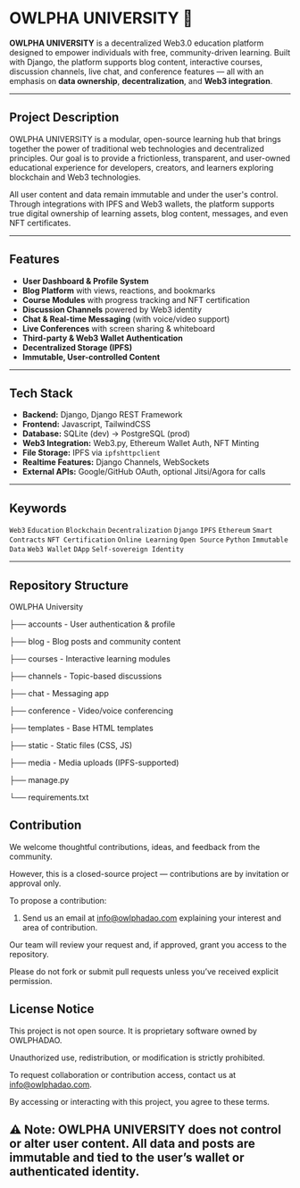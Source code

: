 # OWLPHA UNIVERSITY 🦉

**OWLPHA UNIVERSITY** is a decentralized Web3.0 education platform designed to empower individuals with free, community-driven learning. Built with Django, the platform supports blog content, interactive courses, discussion channels, live chat, and conference features — all with an emphasis on **data ownership**, **decentralization**, and **Web3 integration**.

---

## Project Description

OWLPHA UNIVERSITY is a modular, open-source learning hub that brings together the power of traditional web technologies and decentralized principles. Our goal is to provide a frictionless, transparent, and user-owned educational experience for developers, creators, and learners exploring blockchain and Web3 technologies.

All user content and data remain immutable and under the user's control. Through integrations with IPFS and Web3 wallets, the platform supports true digital ownership of learning assets, blog content, messages, and even NFT certificates.

---

## Features

- **User Dashboard & Profile System**
- **Blog Platform** with views, reactions, and bookmarks
- **Course Modules** with progress tracking and NFT certification
- **Discussion Channels** powered by Web3 identity
- **Chat & Real-time Messaging** (with voice/video support)
- **Live Conferences** with screen sharing & whiteboard
- **Third-party & Web3 Wallet Authentication**
- **Decentralized Storage (IPFS)**
- **Immutable, User-controlled Content**

---

## Tech Stack

- **Backend:** Django, Django REST Framework
- **Frontend:** Javascript, TailwindCSS
- **Database:** SQLite (dev) → PostgreSQL (prod)
- **Web3 Integration:** Web3.py, Ethereum Wallet Auth, NFT Minting
- **File Storage:** IPFS via `ipfshttpclient`
- **Realtime Features:** Django Channels, WebSockets
- **External APIs:** Google/GitHub OAuth, optional Jitsi/Agora for calls

---

## Keywords

`Web3` `Education` `Blockchain` `Decentralization` `Django` `IPFS` `Ethereum` `Smart Contracts` `NFT Certification` `Online Learning` `Open Source` `Python` `Immutable Data` `Web3 Wallet` `DApp` `Self-sovereign Identity`

---

## Repository Structure

OWLPHA University

├── accounts -         User authentication & profile

├── blog -             Blog posts and community content

├── courses -          Interactive learning modules

├── channels -         Topic-based discussions

├── chat -             Messaging app

├── conference -       Video/voice conferencing

├── templates -        Base HTML templates

├── static -           Static files (CSS, JS)

├── media -            Media uploads (IPFS-supported)

├── manage.py

└── requirements.txt

## Contribution
We welcome thoughtful contributions, ideas, and feedback from the community.

However, this is a closed-source project — contributions are by invitation or approval only.

To propose a contribution:
1. Send us an email at info@owlphadao.com explaining your interest and area of contribution.

Our team will review your request and, if approved, grant you access to the repository.

Please do not fork or submit pull requests unless you’ve received explicit permission.

## License Notice
This project is not open source. It is proprietary software owned by OWLPHADAO.

Unauthorized use, redistribution, or modification is strictly prohibited.

To request collaboration or contribution access, contact us at info@owlphadao.com.

By accessing or interacting with this project, you agree to these terms.


## ⚠️ Note: OWLPHA UNIVERSITY does not control or alter user content. All data and posts are immutable and tied to the user’s wallet or authenticated identity.